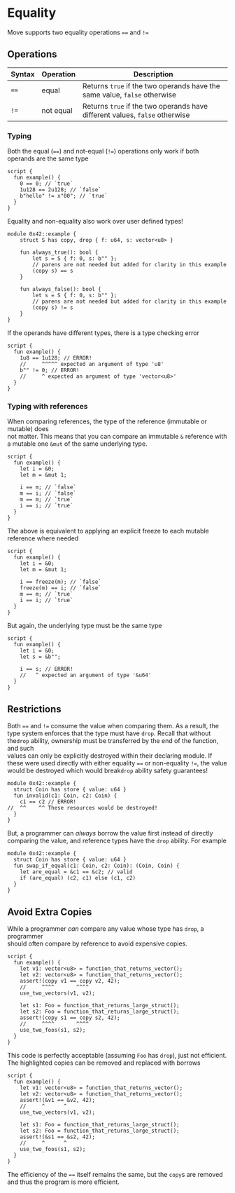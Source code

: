 # Equality

Move supports two equality operations `==` and `!=`

## Operations

| Syntax | Operation | Description                                                                 |
| ------ | --------- | --------------------------------------------------------------------------- |
| `==`   | equal     | Returns `true` if the two operands have the same value, `false` otherwise   |
| `!=`   | not equal | Returns `true` if the two operands have different values, `false` otherwise |

### Typing

Both the equal (`==`) and not-equal (`!=`) operations only work if both operands are the same type

```move
script {
  fun example() {
    0 == 0; // `true`
    1u128 == 2u128; // `false`
    b"hello" != x"00"; // `true`
  }
}
```

Equality and non-equality also work over user defined types!

```move
module 0x42::example {
    struct S has copy, drop { f: u64, s: vector<u8> }

    fun always_true(): bool {
        let s = S { f: 0, s: b"" };
        // parens are not needed but added for clarity in this example
        (copy s) == s
    }

    fun always_false(): bool {
        let s = S { f: 0, s: b"" };
        // parens are not needed but added for clarity in this example
        (copy s) != s
    }
}
```

If the operands have different types, there is a type checking error

```move
script {
  fun example() {
    1u8 == 1u128; // ERROR!
    //     ^^^^^ expected an argument of type 'u8'
    b"" != 0; // ERROR!
    //     ^ expected an argument of type 'vector<u8>'
  }
}
```

### Typing with references

When comparing references, the type of the reference (immutable or mutable) does\
not matter. This means that you can compare an immutable `&` reference with a mutable one `&mut` of the same underlying type.

```move
script {
  fun example() {
    let i = &0;
    let m = &mut 1;

    i == m; // `false`
    m == i; // `false`
    m == m; // `true`
    i == i; // `true`
  }
}
```

The above is equivalent to applying an explicit freeze to each mutable reference where needed

```move
script {
  fun example() {
    let i = &0;
    let m = &mut 1;

    i == freeze(m); // `false`
    freeze(m) == i; // `false`
    m == m; // `true`
    i == i; // `true`
  }
}
```

But again, the underlying type must be the same type

```move
script {
  fun example() {
    let i = &0;
    let s = &b"";

    i == s; // ERROR!
    //   ^ expected an argument of type '&u64'
  }
}
```

## Restrictions

Both `==` and `!=` consume the value when comparing them. As a result, the type system enforces that the type must have `drop`. Recall that without the`drop` ability, ownership must be transferred by the end of the function, and such\
values can only be explicitly destroyed within their declaring module. If these were used directly with either equality `==` or non-equality `!=`, the value would be destroyed which would break`drop` ability safety guarantees!

```move
module 0x42::example {
  struct Coin has store { value: u64 }
  fun invalid(c1: Coin, c2: Coin) {
    c1 == c2 // ERROR!
//  ^^    ^^ These resources would be destroyed!
  }
}
```

But, a programmer can _always_ borrow the value first instead of directly comparing the value, and reference types have the `drop` ability. For example

```move
module 0x42::example {
  struct Coin has store { value: u64 }
  fun swap_if_equal(c1: Coin, c2: Coin): (Coin, Coin) {
    let are_equal = &c1 == &c2; // valid
    if (are_equal) (c2, c1) else (c1, c2)
  }
}
```

## Avoid Extra Copies

While a programmer _can_ compare any value whose type has `drop`, a programmer\
should often compare by reference to avoid expensive copies.

```move
script {
  fun example() {
    let v1: vector<u8> = function_that_returns_vector();
    let v2: vector<u8> = function_that_returns_vector();
    assert!(copy v1 == copy v2, 42);
    //     ^^^^       ^^^^
    use_two_vectors(v1, v2);

    let s1: Foo = function_that_returns_large_struct();
    let s2: Foo = function_that_returns_large_struct();
    assert!(copy s1 == copy s2, 42);
    //     ^^^^       ^^^^
    use_two_foos(s1, s2);
  }
}
```

This code is perfectly acceptable (assuming `Foo` has `drop`), just not efficient.\
The highlighted copies can be removed and replaced with borrows

```move
script {
  fun example() {
    let v1: vector<u8> = function_that_returns_vector();
    let v2: vector<u8> = function_that_returns_vector();
    assert!(&v1 == &v2, 42);
    //     ^      ^
    use_two_vectors(v1, v2);

    let s1: Foo = function_that_returns_large_struct();
    let s2: Foo = function_that_returns_large_struct();
    assert!(&s1 == &s2, 42);
    //     ^      ^
    use_two_foos(s1, s2);
  }
}
```

The efficiency of the `==` itself remains the same, but the `copy`s are removed and thus the program is more efficient.

